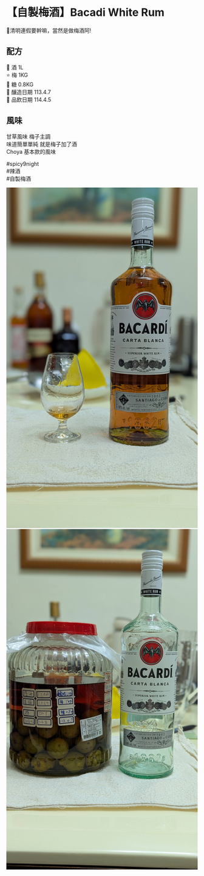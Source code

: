 # 【自製梅酒】Bacadi White Rum

🎉清明連假要幹嘛，當然是做梅酒阿!

## 配方
🍹 酒 1L  
⭐ 梅 1KG  
🍬 糖 0.8KG  
📅 釀造日期 113.4.7  
🥂 品飲日期 114.4.5  

## 風味
甘草風味 梅子主調  
味道簡單單純 就是梅子加了酒  
Choya 基本款的風味  


#spicy9night  
#辣酒  
#自製梅酒


![梅酒照片](./1.jpg)
![梅酒照片](./2.jpg)
